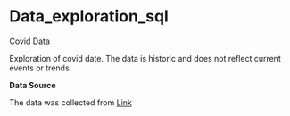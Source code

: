 # Data_exploration_sql
Covid Data


Exploration of covid date. The data is historic and does not reflect current events or trends.

**Data Source**

The data was collected from [Link](https://ourworldindata.org)
